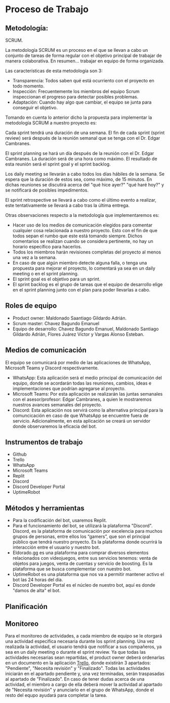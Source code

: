 # Proceso de Trabajo

## Metodología:
SCRUM.

La metodología SCRUM es un proceso en el que se llevan a cabo un conjunto de tareas de forma regular con el objetivo principal de trabajar de manera colaborativa. En resumen... trabajar en equipo de forma organizada.

Las características de esta metodología son 3:
- Transparencia: Todos saben qué está ocurriento con el proyecto en todo momento.
- Inspección: Frecuentemente los miembros del equipo Scrum inspeccionan el progreso para detectar posibles problemas.
- Adaptación: Cuando hay algo que cambiar, el equipo se junta para conseguir el objetivo.

Tomando en cuenta lo anterior dicho la propuesta para implementar la metodología SCRUM a nuestro proyecto es:

Cada sprint tendrá una duración de una semana. El fin de cada sprint (sprint review) será después de la reunión semanal que se tenga con el Dr. Edgar Cambranes.

El sprint planning se hará un día después de la reunión con el Dr. Edgar Cambranes. La duración será de una hora como máximo. El resultado de esta reunión será el sprint goal y el sprint backlog.

Los daily meeting se llevarán a cabo todos los días hábiles de la semana. Se espera que la duración de estos sea, como máximo, de 15 minutos. En dichas reuniones se discutirá acerca del "qué hice ayer?" "qué haré hoy?" y se notificará de posibles impedimentos.

El sprint retrospective se llevará a cabo como el último evento a realizar, este tentativamente se llevará a cabo tras la última entrega.

Otras observaciones respecto a la metodología que implementaremos es: 

- Hacer uso de los medios de comunicación elegidos para comentar cualquier cosa relacionada a nuestro proyecto. Esto con el fin de que todos sepan el rumbo que este está tomando siempre. Dichos comentarios se realizan cuando se considera pertinente, no hay un horario específico para hacerlos.
- Todos los miembros harán revisiones completas del proyecto al menos una vez a la semana.
- En caso de que algún miembro detecte alguna falla, o tenga una propuesta para mejorar el proyecto, lo comentará ya sea en un daily meeting o  en el sprint planning.
- El sprint goal es el objetivo para un sprint.
- El sprint backlog es el grupo de tareas que el equipo de desarrollo elige en el sprint planning junto con el plan para poder llevarlas a cabo.
## Roles de equipo
- Product owner: Maldonado Saantiago Gildardo Adrián.
- Scrum master: Chavez Bagundo Emanuel
- Equipo de desarrollo: Chavez Bagundo Emanuel, Maldonado Santiago Gildardo Adrián, Flores Juárez Víctor y Vargas Alonso Esteban.

## Medios de comunicación

El equipo se comunicará por medio de las aplicaciones de WhatsApp, Microsoft Teams y Discord respectivamente.
- WhatsApp: Esta aplicación será el medio principal de comunicación del equipo, donde se acordarán todas las reuniones, cambios, ideas e implementaciones que podrían agregarse al proyecto.
- Microsoft Teams: Por esta aplicación se realizarán las juntas semanales con el asesor/profesor: Edgar Cambranes, a quien le mostraremos nuestros avances semanales del proyecto.
- Discord: Esta aplicación nos servirá como la alternativa principal para la comuncicación en caso de que WhatsApp se encuentre fuera de servicio. Adicionalmente, en esta aplicación se creará un servidor donde observaremos la eficacia del bot.
## Instrumentos de trabajo 
- Github
- Trello
- WhatsApp
- Microsoft Teams
- Replit
- Discord
- Discord Developer Portal
- UptimeRobot
## Métodos y herramientas
- Para la codificación del bot, usaremos Replit.
- Para el funcionamiento del bot, se utilizará la plataforma "Discord". Discord, es la plataforma de comunicación por excelencia para muchos grupos de personas, entre ellos los “gamers”, que son el principal público que tendrá nuestro proyecto. Es la plataforma donde ocurrirá la interacción entre el usuario y nuestro bot.
- Eldorado.gg es una plataforma para comprar diversos elementos relacionados con videojuegos, entre sus servicios tenemos: venta de objetos para juegos, venta de cuentas y servicio de boosting. Es la plataforma que se busca complementar con nuestro bot.
- UptimeRobot es una plataforma que nos va a permitir mantener activo el bot las 24 horas del día. 
- Discord Developer Portal es el núcleo de nuestro bot, aquí es donde "damos de alta" el bot.
## Planificación 
## Monitoreo
Para el monitoreo de actividades, a cada miembro de equipo se le otorgará una actividad especifica necesaria durante los sprint planning. Una vez realizada la actividad, el usuario tendrá que notificar a sus compañeros, ya sea en un daily meeting o durante el sprint review. Ya que todas las actividades necesarias sean repartidas, el product owner deberá ordenarlas en un documento en la aplicación [Trello](https://trello.com/invite/b/1znV3Ph3/2e82d0833387d8dcf2a1ffd1ef8e9d9d/fastpass), donde existiràn 3 apartados: "Pendiente", "Necesita revisión" y "Finalizado". Todas las actividades iniciarán en el apartado pendiente y, una vez terminadas, serán traspasadas al apartado de "Finalizado". En caso de tener dudas acerca de una actividad, el miembro a cargo de ella deberá mover la actividad al apartado de "Necesita revisión" y anunciarlo en el grupo de WhatsApp, donde el resto del equpo ayudará para completar la tarea.
